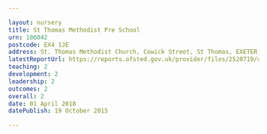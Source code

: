 ```yaml
---

layout: nursery
title: St Thomas Methodist Pre School
urn: 106042
postcode: EX4 1JE
address: St. Thomas Methodist Church, Cowick Street, St Thomas, EXETER, Devon, EX4 1JE
latestReportUrl: https://reports.ofsted.gov.uk/provider/files/2520719/urn/106042.pdf
teaching: 2
development: 2
leadership: 2
outcomes: 2
overall: 2
date: 01 April 2018 
datePublish: 19 October 2015

---
```


